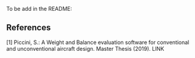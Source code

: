 To be add in the README:

## References

<a id="Picc19">[1]</a> Piccini, S.: A Weight and Balance evaluation software for conventional and unconventional aircraft design. Master Thesis (2019). LINK